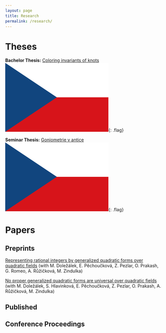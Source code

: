 ```yaml
---
layout: page
title: Research
permalink: /research/
---
```


# Theses

**Bachelor Thesis:** [Coloring invariants of knots](/assets/files/bakalarska-prace.pdf) ![Flag](/assets/images/flag.webp){: .flag}

**Seminar Thesis:** [Goniometrie v antice](/assets/files/goniometrie-v-antice.pdf) ![Flag](/assets/images/flag.webp){: .flag}

# Papers

## Preprints

[Representing rational integers by generalized quadratic forms over quadratic fields](https://arxiv.org/abs/2403.07171) (with M. Doležálek, E. Pěchoučková, Z. Pezlar, O. Prakash, G. Romeo, A. Růžičková, M. Zindulka)

[No proper generalized quadratic forms are universal over quadratic fields](https://arxiv.org/abs/2409.07941) (with M. Doležálek, S. Hlavinková, E. Pěchoučková, Z. Pezlar, O. Prakash, A. Růžičková, M. Zindulka)

## Published

## Conference Proceedings
